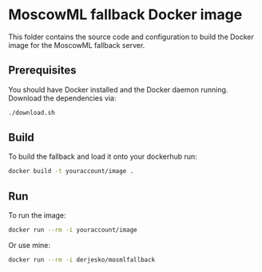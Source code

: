 # MoscowML fallback Docker image

This folder contains the source code and configuration to build the Docker image for the 
MoscowML fallback server.

## Prerequisites

You should have Docker installed and the Docker daemon running.
Download the dependencies via:
```bash
./download.sh
```

## Build

To build the fallback and load it onto your dockerhub run:
```bash
docker build -t youraccount/image .
```

## Run

To run the image:
```bash
docker run --rm -i youraccount/image
```

Or use mine:
```bash
docker run --rm -i derjesko/mosmlfallback
```

